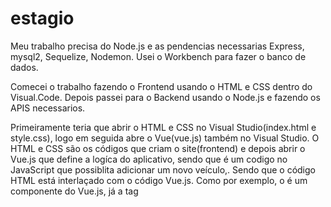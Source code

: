 # estagio

Meu trabalho precisa do Node.js e as pendencias necessarias Express, mysql2, Sequelize, Nodemon. Usei o Workbench para fazer o banco de dados.

Comecei o trabalho fazendo o Frontend usando o HTML e CSS dentro do Visual.Code. Depois passei para o Backend usando o Node.js e fazendo os APIS necessarios.

Primeiramente teria que abrir o HTML e CSS no Visual Studio(index.html e style.css), logo em seguida abre o Vue(vue.js) também no Visual Studio. O HTML e CSS são os códigos que criam o site(frontend) e depois abrir o Vue.js que define a logíca do aplicativo, sendo que é um codigo no JavaScript que possiblita adicionar um novo veículo,. Sendo que o código HTML está interlaçado com o código Vue.js. Como por exemplo, o <veiculo-form> é um componente do Vue.js, já a tag <script> é definida para ser usada com a biblioteca Vue.js, já o <veiculo-form> vincular os campos de entrada às propriedades locadora, modelo, marca, ano, motor, portas, cambio e arCondicionado.

Segundamente, Teria que abrir os APIS, junto com os codígos do JavaScript e para executar corretamente esse código tem que baixar o Node.js no navegador e depois baixar as dependências dentro do cmd, primeiramente baixar o sequelize dentro do cmd com o comando <npm install sequelize express>, depois baixar <npm install nodemon>, depois baixar o <npm install express> e por fim o <npm install mysql2>. Desse modo com todos os pacotes instalados, abre o API com o comando index2.js.

